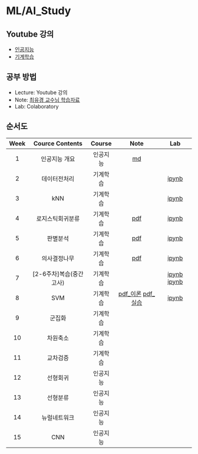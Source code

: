 # ML/AI_Study

## Youtube 강의
- [인공지능](https://www.youtube.com/playlist?list=PL1xKqHsVFgvmIAJBy-cbB9zQcnMb6zsT2)
- [기계학습](https://www.youtube.com/playlist?list=PL1xKqHsVFgvnQQY9L4n1MFyy-6eixTekU)

## 공부 방법
- Lecture: Youtube 강의
- Note: [최유경 교수님 학습자료](https://github.com/sejongresearch)
- Lab: Colaboratory

## 순서도
| Week | Cource Contents | Course | Note | Lab |
|:---:|:---:|:---:|:---:|:---:|
| 1 | 인공지능 개요 | 인공지능 | [md](https://github.com/Sejong-Kaggle-Study-3rd/WooHyeok_Kim/blob/main/Note/Week1_A.I_Overview.md) | 
| 2 | 데이터전처리 | 기계학습 |  | [ipynb](https://github.com/Sejong-Kaggle-Study-3rd/WooHyeok_Kim/blob/main/Lab/Week2_Data_Processing.ipynb) |
| 3 | kNN | 기계학습 |  | [ipynb](https://github.com/Sejong-Kaggle-Study-3rd/WooHyeok_Kim/blob/main/Lab/Week3_KNN.ipynb) |
| 4 | 로지스틱회귀분류 | 기계학습 | [pdf](https://github.com/Sejong-Kaggle-Study-3rd/WooHyeok_Kim/blob/main/Note/Week4_Logistic_Regression.pdf) | [ipynb](https://github.com/Sejong-Kaggle-Study-3rd/WooHyeok_Kim/blob/main/Lab/Week4_Logistic_Regression.ipynb) | 
| 5 | 판별분석 | 기계학습 | [pdf](https://github.com/Sejong-Kaggle-Study-3rd/WooHyeok_Kim/blob/main/Note/Week5_LDA_QDA.pdf) | [ipynb](https://github.com/Sejong-Kaggle-Study-3rd/WooHyeok_Kim/blob/main/Lab/Week5_LDA_QDA.ipynb)
| 6 | 의사결정나무 | 기계학습 | [pdf](https://github.com/Sejong-Kaggle-Study-3rd/WooHyeok_Kim/blob/main/Note/Week6_DecisionTree.pdf) | [ipynb](https://github.com/Sejong-Kaggle-Study-3rd/WooHyeok_Kim/blob/main/Lab/Week6_DecisionTree.ipynb) |
| 7 | [2-6주차]복습(중간고사) | 기계학습 |  | [ipynb](https://github.com/Sejong-Kaggle-Study-3rd/WooHyeok_Kim/blob/main/Lab/CheetSheet_Classification_2020_ML.ipynb) [ipynb](https://github.com/Sejong-Kaggle-Study-3rd/WooHyeok_Kim/blob/main/Lab/CheetSheet_Regression.ipynb) |
| 8 | SVM | 기계학습 | [pdf_이론]() [pdf_실습]() | [ipynb]() |
| 9 | 군집화 | 기계학습 |
| 10 | 차원축소 | 기계학습 |
| 11 | 교차검증 | 기계학습 |
| 12 | 선형회귀 | 인공지능 |
| 13 | 선형분류 | 인공지능 |
| 14 | 뉴럴네트워크 | 인공지능 |
| 15 | CNN | 인공지능 |
